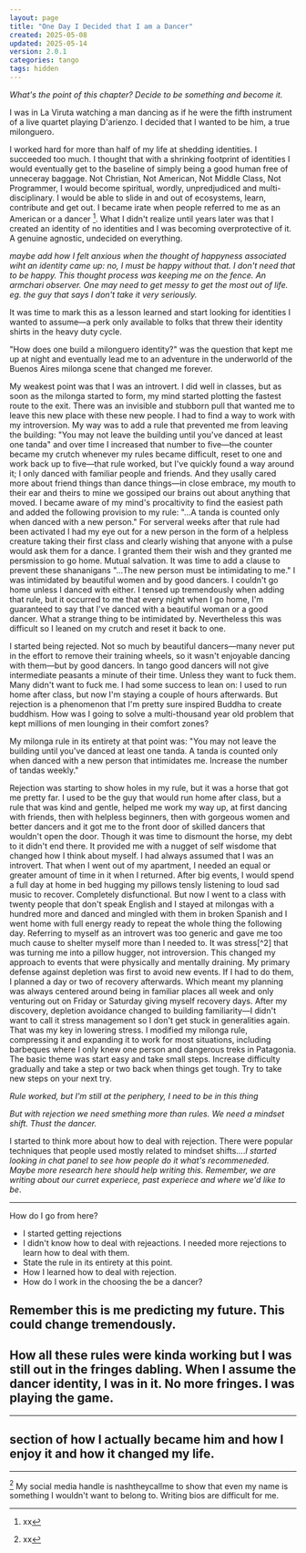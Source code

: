 ```yaml
---
layout: page
title: "One Day I Decided that I am a Dancer"
created: 2025-05-08
updated: 2025-05-14
version: 2.0.1
categories: tango
tags: hidden
---
```


_What's the point of this chapter? Decide to be something and become it._

I was in La Viruta watching a man dancing as if he were the fifth instrument of a live quartet playing D'arienzo. I decided that I wanted to be him, a true milonguero.

I worked hard for more than half of my life at shedding identities. I succeeded too much. I thought that with a shrinking footprint of identities I would eventually get to the baseline of simply being a good human free of unneceray baggage. Not Christian, Not American, Not Middle Class, Not Programmer,  I would become spiritual, wordly, unpredjudiced and multi-disciplinary. I would be able to slide in and out of ecosystems, learn, contribute and get out. I became irate when people referred to me as an American or a dancer [^1]. What I didn't realize until years later was that I created an identity of no identities and I was becoming overprotective of it. A genuine agnostic, undecided on everything.

_maybe add how I felt anxious when the thought of happyness associated wiht an identity came up: no, I must be happy without that. I don't need that to be happy. This thought process was keeping me on the fence. An armchari observer. One may need to get messy to get the most out of life. eg. the guy that says I don't take it very seriously._

[^1]: xx

It was time to mark this as a lesson learned and start looking for identities I wanted to assume—a perk only available to folks that threw their identity shirts in the heavy duty cycle.

"How does one build a milonguero identity?" was the question that kept me up at night and eventually lead me to an adventure in the underworld of the Buenos Aires milonga scene that changed me forever.

My weakest point was that I was an introvert. I did well in classes, but as soon as the milonga started to form, my mind started plotting the fastest route to the exit. There was an invisible and stubborn pull that wanted me to leave this new place with these new people. I had to find a way to work with my introversion. My way was to add a rule that prevented me from leaving the building: "You may not leave the building until you've danced at least one tanda" and over time I increased that number to five—the counter became my crutch whenever my rules became difficult, reset to one and work back up to five—that rule worked, but I've quickly found a way around it; I only danced with familiar people and friends. And they usally cared more about friend things than dance things—in close embrace, my mouth to their ear and theirs to mine we gossiped our brains out about anything that moved. I became aware of my mind's procaltivity to find the easiest path and added the following provision to my rule: "...A tanda is counted only when danced with a new person." For serveral weeks after that rule had been activated I had my eye out for a new person in the form of a helpless creature taking their first class and clearly wishing that anyone with a pulse would ask them for a dance. I granted them their wish and they granted me persmission to go home. Mutual salvation. It was time to add a clause to prevent these shananigans "...The new person must be intimidating to me." I was intimidated by beautiful women and by good dancers. I couldn't go home unless I danced with either. I tensed up tremendously when adding that rule, but it occurred to me that every night when I go home, I'm guaranteed to say that I've danced with a beautiful woman or a good dancer. What a strange thing to be intimidated by. Nevertheless this was difficult so I leaned on my crutch and reset it back to one.

I started being rejected. Not so much by beautiful dancers—many never put in the effort to remove their training wheels, so it wasn't enjoyable dancing with them—but by good dancers. In tango good dancers will not give intermediate peasants a minute of their time. Unless they want to fuck them. Many didn't want to fuck me. I had some success to lean on: I used to run home after class, but now I'm staying a couple of hours afterwards. But rejection is a phenomenon that I'm pretty sure inspired Buddha to create buddhism. How was I going to solve a multi-thousand year old problem that kept millions of men lounging in their comfort zones?

My milonga rule in its entirety at that point was: "You may not leave the building until you've danced at least one tanda. A tanda is counted only when danced with a new person that intimidates me. Increase the number of tandas weekly."

Rejection was starting to show holes in my rule, but it was a horse that got me pretty far. I used to be the guy that would run home after class, but a rule that was kind and gentle, helped me work my way up, at first dancing with friends, then with helpless beginners, then with gorgeous women and better dancers and it got me to the front door of skilled dancers that wouldn't open the door. Though it was time to dismount the horse, my debt to it didn't end there. It provided me with a nugget of self wisdome that changed how I think about myself. I had always assumed that I was an introvert. That when I went out of my apartment, I needed an equal or greater amount of time in it when I returned. After big events, I would spend a full day at home in bed hugging my pillows tensly listening to loud sad music to recover. Completely disfunctional. But now I went to a class with twenty people that don't speak English and I stayed at milongas with a hundred more and danced and mingled with them in broken Spanish and I went home with full energy ready to repeat the whole thing the following day. Referring to myself as an introvert was too generic and gave me too much cause to shelter myself more than I needed to. It was stress[^2] that was turning me into a pillow hugger, not introversion. This changed my approach to events that were physically and mentally draining. My primary defense against depletion was first to avoid new events. If I had to do them, I planned a day or two of recovery afterwards. Which meant my planning was always centered around being in familiar places all week and only venturing out on Friday or Saturday giving myself recovery days. After my discovery, depletion avoidance changed to building familiarity—I didn't want to call it stress management so I don't get stuck in generalities again. That was my key in lowering stress. I modified my milonga rule, compressing it and expanding it to work for most situations, including barbeques where I only knew one person and dangerous treks in Patagonia. The basic theme was start easy and take small steps. Increase difficulty gradually and take a step or two back when things get tough. Try to take new steps on your next try.

_Rule worked, but I'm still at the periphery, I need to be in this thing_

_But with rejection we need smething more than rules. We need a mindset shift. Thust the dancer._

I started to think more about how to deal with rejection. There were popular techniques that people used mostly related to mindset shifts...._I started looking in chat panel to see how people do it what's recommeneded. Maybe more research here should help writing this. Remember, we are writing about our curret experiece, past experiece and where we'd like to be_.

---
How do I go from here?
* I started getting rejections
* I didn't know how to deal with rejeactions. I needed more rejections to learn how to deal with them.
* State the rule in its entirety at this point.
* How I learned how to deal with rejection.
* How do I work in the choosing the be a dancer?

Remember this is me predicting my future. This could change tremendously.
---
How all these rules were kinda working but I was still out in the fringes dabling. When I assume the dancer identity, I was in it. No more fringes. I was playing the game.
---
---
section of how I actually became him and how I enjoy it and how it changed my life.
---

---
[^1] My social media handle is nashtheycallme to show that even my name is something I wouldn't want to belong to. Writing bios are difficult for me.
